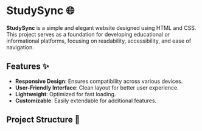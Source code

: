 # StudySync 🌐

**StudySync** is a simple and elegant website designed using HTML and CSS. This project serves as a foundation for developing educational or informational platforms, focusing on readability, accessibility, and ease of navigation.

## Features ✨

- **Responsive Design**: Ensures compatibility across various devices.
- **User-Friendly Interface**: Clean layout for better user experience.
- **Lightweight**: Optimized for fast loading.
- **Customizable**: Easily extendable for additional features.

## Project Structure 📂
